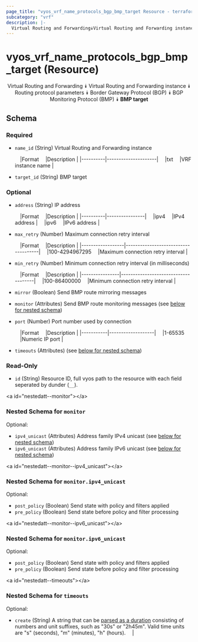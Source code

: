 ```yaml
---
page_title: "vyos_vrf_name_protocols_bgp_bmp_target Resource - terraform-provider-vyos"
subcategory: "vrf"
description: |-
  Virtual Routing and Forwarding⯯Virtual Routing and Forwarding instance⯯Routing protocol parameters⯯Border Gateway Protocol (BGP)⯯BGP Monitoring Protocol (BMP)⯯BMP target
---
```


# vyos_vrf_name_protocols_bgp_bmp_target (Resource)
<center>

Virtual Routing and Forwarding
⯯
Virtual Routing and Forwarding instance
⯯
Routing protocol parameters
⯯
Border Gateway Protocol (BGP)
⯯
BGP Monitoring Protocol (BMP)
⯯
**BMP target**


</center>

## Schema

### Required

- `name_id` (String) Virtual Routing and Forwarding instance

    &emsp;|Format  &emsp;|Description        |
    |----------|---------------------|
    &emsp;|txt     &emsp;|VRF instance name  |
- `target_id` (String) BMP target

### Optional

- `address` (String) IP address

    &emsp;|Format  &emsp;|Description   |
    |----------|----------------|
    &emsp;|ipv4    &emsp;|IPv4 address  |
    &emsp;|ipv6    &emsp;|IPv6 address  |
- `max_retry` (Number) Maximum connection retry interval

    &emsp;|Format          &emsp;|Description                        |
    |------------------|-------------------------------------|
    &emsp;|100-4294967295  &emsp;|Maximum connection retry interval  |
- `min_retry` (Number) Minimum connection retry interval (in milliseconds)

    &emsp;|Format        &emsp;|Description                        |
    |----------------|-------------------------------------|
    &emsp;|100-86400000  &emsp;|Minimum connection retry interval  |
- `mirror` (Boolean) Send BMP route mirroring messages
- `monitor` (Attributes) Send BMP route monitoring messages (see [below for nested schema](#nestedatt--monitor))
- `port` (Number) Port number used by connection

    &emsp;|Format   &emsp;|Description      |
    |-----------|-------------------|
    &emsp;|1-65535  &emsp;|Numeric IP port  |
- `timeouts` (Attributes) (see [below for nested schema](#nestedatt--timeouts))

### Read-Only

- `id` (String) Resource ID, full vyos path to the resource with each field seperated by dunder (`__`).

&lt;a id=&#34;nestedatt--monitor&#34;&gt;&lt;/a&gt;
### Nested Schema for `monitor`

Optional:

- `ipv4_unicast` (Attributes) Address family IPv4 unicast (see [below for nested schema](#nestedatt--monitor--ipv4_unicast))
- `ipv6_unicast` (Attributes) Address family IPv6 unicast (see [below for nested schema](#nestedatt--monitor--ipv6_unicast))

&lt;a id=&#34;nestedatt--monitor--ipv4_unicast&#34;&gt;&lt;/a&gt;
### Nested Schema for `monitor.ipv4_unicast`

Optional:

- `post_policy` (Boolean) Send state with policy and filters applied
- `pre_policy` (Boolean) Send state before policy and filter processing


&lt;a id=&#34;nestedatt--monitor--ipv6_unicast&#34;&gt;&lt;/a&gt;
### Nested Schema for `monitor.ipv6_unicast`

Optional:

- `post_policy` (Boolean) Send state with policy and filters applied
- `pre_policy` (Boolean) Send state before policy and filter processing



&lt;a id=&#34;nestedatt--timeouts&#34;&gt;&lt;/a&gt;
### Nested Schema for `timeouts`

Optional:

- `create` (String) A string that can be [parsed as a duration](https://pkg.go.dev/time#ParseDuration) consisting of numbers and unit suffixes, such as &#34;30s&#34; or &#34;2h45m&#34;. Valid time units are &#34;s&#34; (seconds), &#34;m&#34; (minutes), &#34;h&#34; (hours).  &emsp;|
